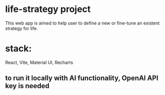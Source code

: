 # life-strategy project

This web app is aimed to help user to define a new or fine-tune an existent strategy for life.

# stack:

React, Vite, Material UI, Recharts

## to run it locally with AI functionality, OpenAI API key is needed
